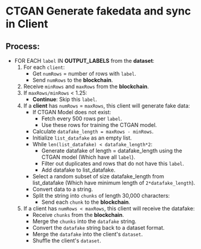 # CTGAN Generate fakedata and sync in Client

## Process:
- FOR EACH `label` IN **OUTPUT_LABELS** from the **dataset**:
    1. For each `client`:
        - Get `numRows` = number of rows with `label`.
        - Send `numRows` to the **blockchain**.
    2. Receive `minRows` and `maxRows` from the **blockchain**.
    3. If `maxRows/minRows` < 1.25:
        - **Continue**: Skip this `label`.
    4. If a **client** has `numRows` = `maxRows`, this client will generate fake data:
        - If CTGAN Model does not exist:
            - Fetch every 500 rows per `label`.
            - Use these rows for training the CTGAN model.
        - Calculate `datafake_length = maxRows - minRows`.
        - Initialize `list_datafake` as an empty list.
        - While `len(list_datafake) < datafake_length*2`:
            - Generate datafake of length = datafake_length using the CTGAN model (Which have all `label`).
            - Filter out duplicates and rows that do not have this `label`.
            - Add datafake to list_datafake.
        - Select a random subset of size datafake_length from list_datafake (Which have minimum length of `2*datafake_length`).
        - Convert data to a string.
        - Split the string into `chunks` of length 30,000 characters:
            - Send each `chunk` to the **blockchain**.
    5. If a client has `numRows < maxRows`, this client will receive the datafake:
        - Receive `chunks` from the **blockchain**.
        - Merge the `chunks` into the `datafake` string.
        - Convert the `datafake` string back to a dataset format.
        - Merge the `datafake` into the client's `dataset`.
        - Shuffle the  client's `dataset`.
